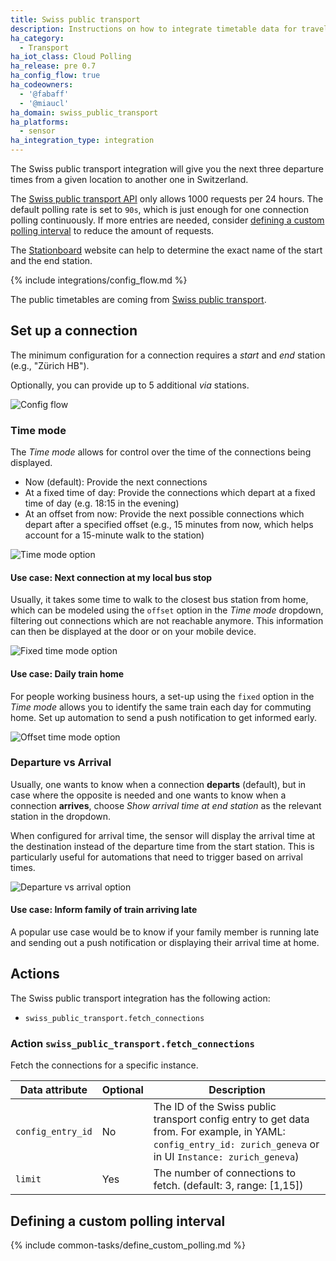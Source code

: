 ```yaml
---
title: Swiss public transport
description: Instructions on how to integrate timetable data for traveling in Switzerland within Home Assistant.
ha_category:
  - Transport
ha_iot_class: Cloud Polling
ha_release: pre 0.7
ha_config_flow: true
ha_codeowners:
  - '@fabaff'
  - '@miaucl'
ha_domain: swiss_public_transport
ha_platforms:
  - sensor
ha_integration_type: integration
---
```


The Swiss public transport integration will give you the next three departure times from a given location to another one in Switzerland.

The [Swiss public transport API](https://transport.opendata.ch/) only allows 1000 requests per 24 hours. The default polling rate is set to `90s`, which is just enough for one connection polling continuously. If more entries are needed, consider [defining a custom polling interval](#defining-a-custom-polling-interval) to reduce the amount of requests.

The [Stationboard](https://transport.opendata.ch/examples/stationboard.html) website can help to determine the exact name of the start and the end station.

{% include integrations/config_flow.md %}

The public timetables are coming from [Swiss public transport](https://transport.opendata.ch/).

## Set up a connection

The minimum configuration for a connection requires a _start_ and _end_ station (e.g., "Zürich HB").

Optionally, you can provide up to 5 additional _via_ stations.

![Config flow](/images/integrations/swiss_public_transport/config_flow.png)

### Time mode

The _Time mode_ allows for control over the time of the connections being displayed.

- Now (default): Provide the next connections
- At a fixed time of day: Provide the connections which depart at a fixed time of day (e.g. 18:15 in the evening)
- At an offset from now: Provide the next possible connections which depart after a specified offset (e.g., 15 minutes from now, which helps account for a 15-minute walk to the station)

![Time mode option](/images/integrations/swiss_public_transport/config_flow_time_mode.png)

#### Use case: Next connection at my local bus stop

Usually, it takes some time to walk to the closest bus station from home, which can be modeled using the `offset` option in the _Time mode_ dropdown, filtering out connections which are not reachable anymore. This information can then be displayed at the door or on your mobile device.

![Fixed time mode option](/images/integrations/swiss_public_transport/config_flow_time_fixed.png)

#### Use case: Daily train home

For people working business hours, a set-up using the `fixed` option in the _Time mode_ allows you to identify the same train each day for commuting home. Set up automation to send a push notification to get informed early.

![Offset time mode option](/images/integrations/swiss_public_transport/config_flow_time_offset.png)

### Departure vs Arrival

Usually, one wants to know when a connection **departs** (default), but in case where the opposite is needed and one wants to know when a connection **arrives**, choose _Show arrival time at end station_ as the relevant station in the dropdown.

When configured for arrival time, the sensor will display the arrival time at the destination instead of the departure time from the start station. This is particularly useful for automations that need to trigger based on arrival times.

![Departure vs arrival option](/images/integrations/swiss_public_transport/config_flow_departure_arrival.png)

#### Use case: Inform family of train arriving late

A popular use case would be to know if your family member is running late and sending out a push notification or displaying their arrival time at home.

## Actions

The Swiss public transport integration has the following action:

- `swiss_public_transport.fetch_connections`

### Action `swiss_public_transport.fetch_connections`

Fetch the connections for a specific instance.

| Data attribute | Optional | Description                                              |
|------------------------|----------|----------------------------------------------------------|
| `config_entry_id`      | No       | The ID of the Swiss public transport config entry to get data from. For example, in YAML: `config_entry_id: zurich_geneva` or in UI `Instance: zurich_geneva`)|
| `limit`                | Yes      | The number of connections to fetch. (default: 3, range: [1,15])|

## Defining a custom polling interval

{% include common-tasks/define_custom_polling.md %}
